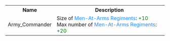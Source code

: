 <table style="width:100%">
  <tr>
    <th>Name</th>
    <th>Description</th>
  </tr>
  <tr>
    <td>Army_Commander</td>
    <td>
        Size of <span style="color:DodgerBlue">Men-At-Arms Regiments</span>: <span style="color:green">+10</span>
        <br>
        Max number of <span style="color:DodgerBlue">Men-At-Arms Regiments</span>: <span style="color:green">+20</span></td>
  </tr>
</table>
